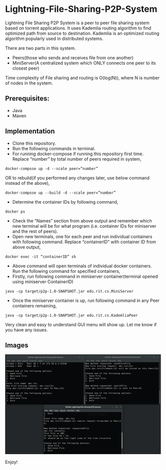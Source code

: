 # Lightning-File-Sharing-P2P-System
Lightning File Sharing P2P System is a peer to peer file sharing system based on torrent applications. It uses Kademlia 
routing algorithm to find optimized path from source to destination. Kademlia is an optimized routing algorithm popularly used in distributed systems.

There are two parts in this system.
- Peers(those who sends and receives file from one another)
- MiniServer(A centralized system which ONLY connects one peer to its closest peer)

Time complexity of File sharing and routing is O(log(N)), where N is number of nodes in the system.

## Prerequisites:
- Java
- Maven

## Implementation
- Clone this repository. 
- Run the following commands in terminal. 
- For running docker-compose if running this repository first time.
Replace “number” by total number of peers required in system,
```
docker-compose up -d --scale peer=”number”
```
OR to rebuild(if you performed any changes later, use below command instead of the above),
```
docker-compose up --build -d --scale peer=”number”
```

- Determine the container IDs by following command,
```
docker ps
```
- Check the “Names” section from above output and remember which new terminal will be for what program
(i.e. container IDs for miniserver and the rest of peers).
- Open new terminals, one for each peer and run individual containers with following command. Replace 
“containerID” with container ID from above output,
```
docker exec -it “containerID” sh
```

- Above command will open terminals of individual docker containers. 
Run the following command for specified containers,
- Firstly, run following command in miniserver container(terminal opened using miniserver ContainerID)
```
java -cp target/p2p-1.0-SNAPSHOT.jar edu.rit.cs.MiniServer
```

- Once the miniserver container is up, run following command in any Peer containers remaining,
```
java -cp target/p2p-1.0-SNAPSHOT.jar edu.rit.cs.KademliaPeer
```

Very clean and easy to understand GUI menu will show up.
Let me know if you have any issues.

## Images
![](./images/p2p.png)

Enjoy!
